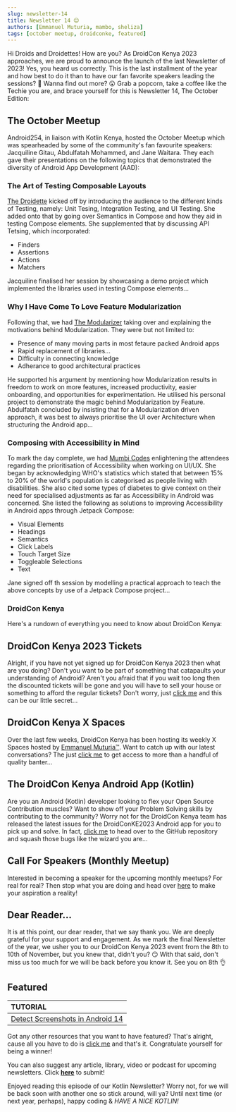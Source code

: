 ```yaml
---
slug: newsletter-14
title: Newsletter 14 😌
authors: [Emmanuel Muturia, mambo, sheliza]
tags: [october meetup, droidconke, featured]
---
```


Hi Droids and Droidettes! How are you? As DroidCon Kenya 2023 approaches, we are proud to announce the launch of the last Newsletter of 2023! Yes, you heard us correctly. This is the last installment of the year and how best to do it than to have our fan favorite speakers leading the sessions? 🥺 Wanna find out more? 😮 Grab a popcorn, take a coffee like the Techie you are, and brace yourself for this is Newsletter 14, The October Edition:

## The October Meetup
Android254, in liaison with Kotlin Kenya, hosted the October Meetup which was spearheaded by some of the community's fan favourite speakers: Jacquiline Gitau, Abdulfatah Mohammed, and Jane Waitara. They each gave their presentations on the following topics that demonstrated the diversity of Android App Development (AAD):

### The Art of Testing Composable Layouts
[The Droidette](https://twitter.com/Jacqui_Gitau) kicked off by introducing the audience to the different kinds of Testing, namely: Unit Tesing, Integration Testing, and UI Testing. She added onto that by going over Semantics in Compose and how they aid in testing Compose elements. She supplemented that by discussing API Tetsing, which incorporated:

- Finders
- Assertions
- Actions
- Matchers

Jacquiline finalised her session by showcasing a demo project which implemented the libraries used in testing Compose elements...

### Why I Have Come To Love Feature Modularization
Following that, we had [The Modularizer](https://twitter.com/fatahrez) taking over and explaining the motivations behind Modularization. They were but not limited to:

- Presence of many moving parts in most fetaure packed Android apps
- Rapid replacement of libraries...
- Difficulty in connecting knowledge
- Adherance to good architectural practices

He supported his argument by mentioning how Modularization results in freedom to work on more features, increased productivity, easier onboarding, and opportunities for experimentation. He utilised his personal project to demonstrate the magic behind Modularization by Feature. Abdulfatah concluded by insisting that for a Modularization driven approach, it was best to always prioritise the UI over Architecture when structuring the Android app...

### Composing with Accessibility in Mind
To mark the day complete, we had [Mumbi Codes](https://twitter.com/mumbicodes) enlightening the attendees regarding the prioritisation of Accessibility when working on UI/UX. She began by acknowledging WHO's statistics which stated that between 15% to 20% of the world's population is categorised as people living with disabilities. She also cited some types of diabetes to give context on their need for specialised adjustments as far as Accessibility in Android was concerned. She listed the following as solutions to improving Accessibility in Android apps through Jetpack Compose:

- Visual Elements
- Headings
- Semantics
- Click Labels
- Touch Target Size
- Toggleable Selections
- Text

Jane signed off th session by modelling a practical approach to teach the above concepts by use of a Jetpack Compose project...

### DroidCon Kenya
Here's a rundown of everything you need to know about DroidCon Kenya:
## DroidCon Kenya 2023 Tickets
Alright, if you have not yet signed up for DroidCon Kenya 2023 then what are you doing? Don't you want to be part of something that catapaults your understanding of Android? Aren't you afraid that if you wait too long then the discounted tickets will be gone and you will have to sell your house or something to afford the regular tickets? Don't worry, just [click me](https://t.co/P50pBnrI92) and this can be our little secret...

## DroidCon Kenya X Spaces
Over the last few weeks, DroidCon Kenya has been hosting its weekly X Spaces hosted by [Emmanuel Muturia™](https://twitter.com/emmanuelmuturia). Want to catch up with our latest conversations? The just [click me](https://twitter.com/droidconke) to get access to more than a handful of quality banter...

## The DroidCon Kenya Android App (Kotlin) 
Are you an Android (Kotlin) developer looking to flex your Open Source Contribution muscles? Want to show off your Problem Solving skills by contributing to the community? Worry not for the DroidCon Kenya team has released the latest issues for the DroidConKE2023 Android app for you to pick up and solve. In fact, [click me](https://github.com/droidconKE/droidconKeKotlin) to head over to the GitHub repository and squash those bugs like the wizard you are...

## Call For Speakers (Monthly Meetup)
Interested in becoming a speaker for the upcoming monthly meetups? For real for real? Then stop what you are doing and head over [here](https://forms.gle/nM7PoQE2FHbXTzsx9) to make your aspiration a reality!

## Dear Reader...
It is at this point, our dear reader, that we say thank you. We are deeply grateful for your support and engagement. As we mark the final Newsletter of the year, we usher you to our DroidCon Kenya 2023 event from the 8th to 10th of November, but you knew that, didn't you? 😏 With that said, don't miss us too much for we will be back before you know it. See you on 8th 👌

## Featured 

|TUTORIAL|
|:------|
|[Detect Screenshots in Android 14](https://www.youtube.com/watch?v=TCygnOOd_j0)|

Got any other resources that you want to have featured? That's alright, cause all you have to do is [click me](https://forms.gle/nM7PoQE2FHbXTzsx9) and that's it. Congratulate yourself for being a winner!

You can also suggest any article, library, video or podcast for upcoming newsletters. Click **[here](https://forms.gle/Dqr2pUHwMWzTfcSH7)** to submit!

Enjoyed reading this episode of our Kotlin Newsletter? Worry not, for we will be back soon with another one so stick around, will ya? Until next time (or next year, perhaps), happy coding & *HAVE A NICE KOTLIN!*